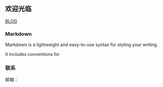 ## 欢迎光临

[BLOG](https://liebao117.github.io/blog)

### Markdown

Markdown is a lightweight and easy-to-use syntax for styling your writing. 

It includes conventions for



### 联系

邮箱：

